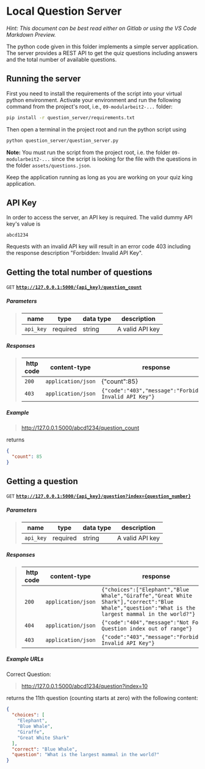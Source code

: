 # Local Question Server

*Hint: This document can be best read either on Gitlab or using the VS Code Markdown Preview.*

The python code given in this folder implements a simple server application.
The server provides a REST API to get the quiz questions including answers and the total number of available questions.

## Running the server

First you need to install the requirements of the script into your virtual python environment.
Activate your environment and run the following command from the project's root, i.e., `09-modularbeit2-...` folder:

```bash
pip install -r question_server/requirements.txt
```

Then open a terminal in the project root and run the python script using

```bash
python question_server/question_server.py
```

**Note:** You must run the script from the project root, i.e. the folder `09-modularbeit2-...` since the script is looking for the file with the questions in the folder `assets/questions.json`.

Keep the application running as long as you are working on your quiz king application.

## API Key

In order to access the server, an API key is required.
The valid dummy API key's value is 

```text
abcd1234
```

Requests with an invalid API key will result in an error code 403 including the response description "Forbidden: Invalid API Key".

## Getting the total number of questions

<code>GET</code> <code><b>http://127.0.0.1:5000/{api_key}/question_count</b></code> 

##### Parameters

> | name   |  type      | data type      | description                                          |
> |--------|------------|----------------|------------------------------------------------------|
> | `api_key` |  required  | string         | A valid API key                  |

##### Responses

> | http code     | content-type                      | response                                                            |
> |---------------|-----------------------------------|---------------------------------------------------------------------|
> | `200`         | `application/json`        | {"count":85}         |
> | `403`         | `application/json`                | `{"code":"403","message":"Forbidden: Invalid API Key"}`                            |

##### Example

> http://127.0.0.1:5000/abcd1234/question_count

returns 

```json
{
  "count": 85
}
```

## Getting a question

<code>GET</code> <code><b>http://127.0.0.1:5000/{api_key}/question?index={question_number}</b></code> 

##### Parameters

> | name   |  type      | data type      | description                                          |
> |--------|------------|----------------|------------------------------------------------------|
> | `api_key` |  required  | string         | A valid API key                  |

##### Responses

> | http code     | content-type                      | response                                                            |
> |---------------|-----------------------------------|---------------------------------------------------------------------|
> | `200`         | `application/json`        | `{"choices":["Elephant","Blue Whale","Giraffe","Great White Shark"],"correct":"Blue Whale","question":"What is the largest mammal in the world?"}`         |
> | `404`         | `application/json`        | `{"code":"404","message":"Not Found: Question index out of range"}` |
> | `403`         | `application/json`                | `{"code":"403","message":"Forbidden: Invalid API Key"}`                            |

##### Example URLs

Correct Question:

> http://127.0.0.1:5000/abcd1234/question?index=10

returns the 11th question (counting starts at zero) with the following content:

```json
{
  "choices": [
    "Elephant",
    "Blue Whale",
    "Giraffe",
    "Great White Shark"
  ],
  "correct": "Blue Whale",
  "question": "What is the largest mammal in the world?"
}
```
